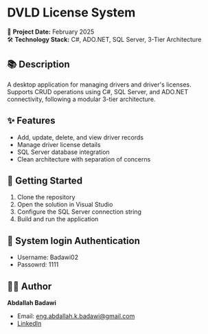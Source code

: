 # DVLD License System

📅 **Project Date:** February 2025  
🛠️ **Technology Stack:** C#, ADO.NET, SQL Server, 3-Tier Architecture

## 📚 Description
A desktop application for managing drivers and driver's licenses.  
Supports CRUD operations using C#, SQL Server, and ADO.NET connectivity, following a modular 3-tier architecture.

## ✨ Features
- Add, update, delete, and view driver records
- Manage driver license details
- SQL Server database integration
- Clean architecture with separation of concerns

## 🚀 Getting Started
1. Clone the repository
2. Open the solution in Visual Studio
3. Configure the SQL Server connection string
4. Build and run the application
   
## 🔑 System login Authentication
- Username: Badawi02
- Passowrd: 1111

## 👨‍💻 Author
**Abdallah Badawi**  
- Email: eng.abdallah.k.badawi@gmail.com  
- [LinkedIn](https://www.linkedin.com/in/abdallah-k-badawi/)
